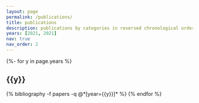 ```yaml
---
layout: page
permalink: /publications/
title: publications
description: publications by categories in reversed chronological order. generated by jekyll-scholar.
years: [2021, 2021]
nav: true
nav_order: 2
---
```

<!-- _pages/publications.md -->
<div class="publications">

{%- for y in page.years %}
  <h2 class="year">{{y}}</h2>
  {% bibliography -f papers -q @*[year={{y}}]* %}
{% endfor %}

</div>

